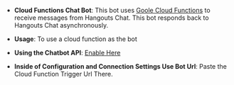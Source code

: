 * **Cloud Functions Chat Bot**: This bot uses
  [Goole Cloud Functions](https://cloud.google.com/functions/) to receive messages
  from Hangouts Chat. This bot responds back to Hangouts Chat asynchronously.

- **Usage**: To use a cloud function as the bot


* **Using the Chatbot API**: [Enable Here](https://console.cloud.google.com/apis/library/chat.googleapis.com/?q=hango&id=cfc98718-48f9-4d87-aa40-597dbd379326)

* **Inside of Configuration and Connection Settings Use Bot Url**: Paste the Cloud Function Trigger Url There.
